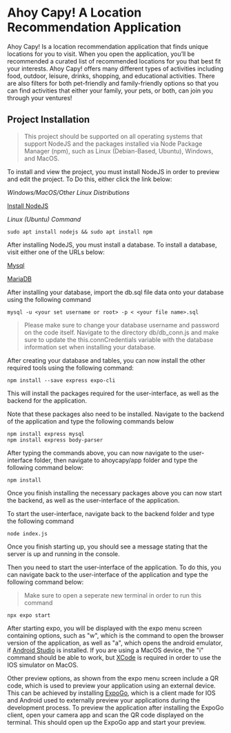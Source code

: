 # Ahoy Capy! A Location Recommendation Application
Ahoy Capy! Is a location recommendation application that finds unique locations for you to visit. When you open the application, you’ll be recommended a curated list of recommended locations for you that best fit your interests. Ahoy Capy! offers many different types of activities including food, outdoor, leisure, drinks, shopping, and educational activities. There are also filters for both pet-friendly and family-friendly options so that you can find activities that either your family, your pets, or both, can join you through your ventures! 

## Project Installation
> This project should be supported on all operating systems that support NodeJS and the packages installed via Node Package Manager (npm), such as Linux (Debian-Based, Ubuntu), Windows, and MacOS.

To install and view the project, you must install NodeJS in order to preview and edit the project. To Do this, either click the link below:

*Windows/MacOS/Other Linux Distributions*

[Install NodeJS](https://nodejs.org/en/download/current)

*Linux (Ubuntu) Command*

    sudo apt install nodejs && sudo apt install npm

After installing NodeJS, you must install a database. To install a database, visit either one of the URLs below:

[Mysql](https://www.mysql.com/)
 
[MariaDB](https://mariadb.org/)


After installing your database, import the db.sql file data onto your database using the following command

    mysql -u <your set username or root> -p < <your file name>.sql

> Please make sure to change your database username and password on the code itself. Navigate to the directory db/db_conn.js and make sure to update the this.connCredentials variable with the database information set when installing your database.

After creating your database and tables, you can now install the other required tools using the following command:

    npm install --save express expo-cli

This will install the packages required for the user-interface, as well as the backend for the application.

Note that these packages also need to be installed. Navigate to the backend of the application and type the following commands below

    npm install express mysql 
    npm install express body-parser

After typing the commands above, you can now navigate to the user-interface folder, then navigate to ahoycapy/app folder and type the following command below:

    npm install

Once you finish installing the necessary packages above you can now start the backend, as well as the user-interface of the application.

To start the user-interface, navigate back to the backend folder and type the following command

    node index.js

Once you finish starting up, you should see a message stating that the server is up and running in the console. 

Then you need to start the user-interface of the application. To do this, you can navigate back to the user-interface of the application and type the following command below:

> Make sure to open a seperate new terminal in order to run this command

    npx expo start

After starting expo, you will be displayed with the expo menu screen containing options, such as "w", which is the command to open the browser version of the application, as well as "a", which opens the android emulator, if [Android Studio](https://developer.android.com/studio) is installed. If you are using a MacOS device, the "i" command should be able to work, but [XCode](https://developer.apple.com/xcode/) is required in order to use the IOS simulator on MacOS. 

Other preview options, as shown from the expo menu screen include a QR code, which is used to preview your application using an external device. This can be achieved by installing [ExpoGo](https://expo.dev/client), which is a client made for IOS and Android used to externally preview your applications during the development process. To preview the application after installing the ExpoGo client, open your camera app and scan the QR code displayed on the terminal. This should open up the ExpoGo app and start your preview.